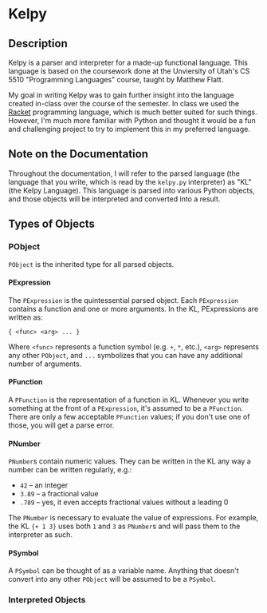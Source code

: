 # Kelpy

## Description

Kelpy is a parser and interpreter for a made-up functional language. This language is based on the coursework done at the Unviersity of Utah's CS 5510 "Programming Languages" course, taught by Matthew Flatt.

My goal in writing Kelpy was to gain further insight into the language created in-class over the course of the semester. In class we used the [Racket](https://github.com/racket/racket) programming language, which is much better suited for such things. However, I'm much more familiar with Python and thought it would be a fun and challenging project to try to implement this in my preferred language.

## Note on the Documentation

Throughout the documentation, I will refer to the parsed language (the language that you write, which is read by the `kelpy.py` interpreter) as "KL" (the Kelpy Language). This language is parsed into various Python objects, and those objects will be interpreted and converted into a result.

## Types of Objects

### PObject

`PObject` is the inherited type for all parsed objects.

#### PExpression

The `PExpression` is the quintessential parsed object. Each `PExpression` contains a function and one or more arguments. In the KL, PExpressions are written as:

```
{ <func> <arg> ... }
```

Where `<func>` represents a function symbol (e.g. `+`, `*`, etc.), `<arg>` represents any other `PObject`, and `...` symbolizes that you can have any additional number of arguments.

#### PFunction

A `PFunction` is the representation of a function in KL. Whenever you write something at the front of a `PExpression`, it's assumed to be a `PFunction`. There are only a few acceptable `PFunction` values; if you don't use one of those, you will get a parse error.

#### PNumber

`PNumber`s contain numeric values. They can be written in the KL any way a number can be written regularly, e.g.:

* `42` – an integer
* `3.89` – a fractional value
* `.789` – yes, it even accepts fractional values without a leading 0

The `PNumber` is necessary to evaluate the value of expressions. For example, the KL `{+ 1 3}` uses both `1` and `3` as `PNumber`s and will pass them to the interpreter as such.

#### PSymbol

A `PSymbol` can be thought of as a variable name. Anything that doesn't convert into any other `PObject` will be assumed to be a `PSymbol`.

### Interpreted Objects
